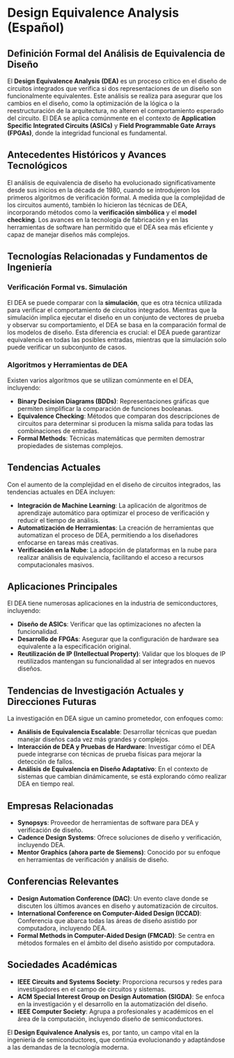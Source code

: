 # Design Equivalence Analysis (Español)

## Definición Formal del Análisis de Equivalencia de Diseño

El **Design Equivalence Analysis (DEA)** es un proceso crítico en el diseño de circuitos integrados que verifica si dos representaciones de un diseño son funcionalmente equivalentes. Este análisis se realiza para asegurar que los cambios en el diseño, como la optimización de la lógica o la reestructuración de la arquitectura, no alteren el comportamiento esperado del circuito. El DEA se aplica comúnmente en el contexto de **Application Specific Integrated Circuits (ASICs)** y **Field Programmable Gate Arrays (FPGAs)**, donde la integridad funcional es fundamental.

## Antecedentes Históricos y Avances Tecnológicos

El análisis de equivalencia de diseño ha evolucionado significativamente desde sus inicios en la década de 1980, cuando se introdujeron los primeros algoritmos de verificación formal. A medida que la complejidad de los circuitos aumentó, también lo hicieron las técnicas de DEA, incorporando métodos como la **verificación simbólica** y el **model checking**. Los avances en la tecnología de fabricación y en las herramientas de software han permitido que el DEA sea más eficiente y capaz de manejar diseños más complejos.

## Tecnologías Relacionadas y Fundamentos de Ingeniería

### Verificación Formal vs. Simulación

El DEA se puede comparar con la **simulación**, que es otra técnica utilizada para verificar el comportamiento de circuitos integrados. Mientras que la simulación implica ejecutar el diseño en un conjunto de vectores de prueba y observar su comportamiento, el DEA se basa en la comparación formal de los modelos de diseño. Esta diferencia es crucial: el DEA puede garantizar equivalencia en todas las posibles entradas, mientras que la simulación solo puede verificar un subconjunto de casos.

### Algoritmos y Herramientas de DEA

Existen varios algoritmos que se utilizan comúnmente en el DEA, incluyendo:

- **Binary Decision Diagrams (BDDs)**: Representaciones gráficas que permiten simplificar la comparación de funciones booleanas.
- **Equivalence Checking**: Métodos que comparan dos descripciones de circuitos para determinar si producen la misma salida para todas las combinaciones de entradas.
- **Formal Methods**: Técnicas matemáticas que permiten demostrar propiedades de sistemas complejos.

## Tendencias Actuales

Con el aumento de la complejidad en el diseño de circuitos integrados, las tendencias actuales en DEA incluyen:

- **Integración de Machine Learning**: La aplicación de algoritmos de aprendizaje automático para optimizar el proceso de verificación y reducir el tiempo de análisis.
- **Automatización de Herramientas**: La creación de herramientas que automatizan el proceso de DEA, permitiendo a los diseñadores enfocarse en tareas más creativas.
- **Verificación en la Nube**: La adopción de plataformas en la nube para realizar análisis de equivalencia, facilitando el acceso a recursos computacionales masivos.

## Aplicaciones Principales

El DEA tiene numerosas aplicaciones en la industria de semiconductores, incluyendo:

- **Diseño de ASICs**: Verificar que las optimizaciones no afecten la funcionalidad.
- **Desarrollo de FPGAs**: Asegurar que la configuración de hardware sea equivalente a la especificación original.
- **Reutilización de IP (Intellectual Property)**: Validar que los bloques de IP reutilizados mantengan su funcionalidad al ser integrados en nuevos diseños.

## Tendencias de Investigación Actuales y Direcciones Futuras

La investigación en DEA sigue un camino prometedor, con enfoques como:

- **Análisis de Equivalencia Escalable**: Desarrollar técnicas que puedan manejar diseños cada vez más grandes y complejos.
- **Interacción de DEA y Pruebas de Hardware**: Investigar cómo el DEA puede integrarse con técnicas de prueba físicas para mejorar la detección de fallos.
- **Análisis de Equivalencia en Diseño Adaptativo**: En el contexto de sistemas que cambian dinámicamente, se está explorando cómo realizar DEA en tiempo real.

## Empresas Relacionadas

- **Synopsys**: Proveedor de herramientas de software para DEA y verificación de diseño.
- **Cadence Design Systems**: Ofrece soluciones de diseño y verificación, incluyendo DEA.
- **Mentor Graphics (ahora parte de Siemens)**: Conocido por su enfoque en herramientas de verificación y análisis de diseño.

## Conferencias Relevantes

- **Design Automation Conference (DAC)**: Un evento clave donde se discuten los últimos avances en diseño y automatización de circuitos.
- **International Conference on Computer-Aided Design (ICCAD)**: Conferencia que abarca todas las áreas de diseño asistido por computadora, incluyendo DEA.
- **Formal Methods in Computer-Aided Design (FMCAD)**: Se centra en métodos formales en el ámbito del diseño asistido por computadora.

## Sociedades Académicas

- **IEEE Circuits and Systems Society**: Proporciona recursos y redes para investigadores en el campo de circuitos y sistemas.
- **ACM Special Interest Group on Design Automation (SIGDA)**: Se enfoca en la investigación y el desarrollo en la automatización del diseño.
- **IEEE Computer Society**: Agrupa a profesionales y académicos en el área de la computación, incluyendo diseño de semiconductores.

El **Design Equivalence Analysis** es, por tanto, un campo vital en la ingeniería de semiconductores, que continúa evolucionando y adaptándose a las demandas de la tecnología moderna.